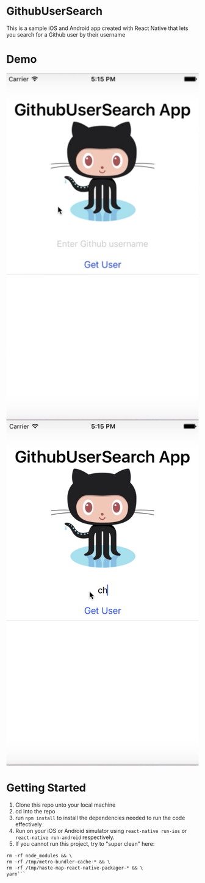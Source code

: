 # GithubUserSearch

This is a sample iOS and Android app created with React Native that lets you search for a Github user by their username

# Demo
![github-githubusersearch](/ScreenShots/Screen%20Shot%202019-01-15%20at%202.17.55%20PM.png)
![github-githubusersearch](/ScreenShots/Screen%20Shot%202019-01-15%20at%202.18.43%20PM.png)

# Getting Started

1. Clone this repo unto your local machine
2. cd into the repo
3. run `npm install` to install the dependencies needed to run the code effectively
4. Run on your iOS or Android simulator using `react-native run-ios` or `react-native run-android` respectively.
5. If you cannot run this project, try to "super clean" here:
```watchman watch-del-all && \
rm -rf node_modules && \
rm -rf /tmp/metro-bundler-cache-* && \
rm -rf /tmp/haste-map-react-native-packager-* && \
yarn```
